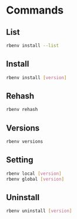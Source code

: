 # Commands

## List

```sh
rbenv install --list
```

## Install

```sh
rbenv install [version]
```

## Rehash

```sh
rbenv rehash
```

## Versions

```sh
rbenv versions
```

## Setting

```sh
rbenv local [version]
rbenv global [version]
```

## Uninstall

```sh
rbenv uninstall [version]
```
